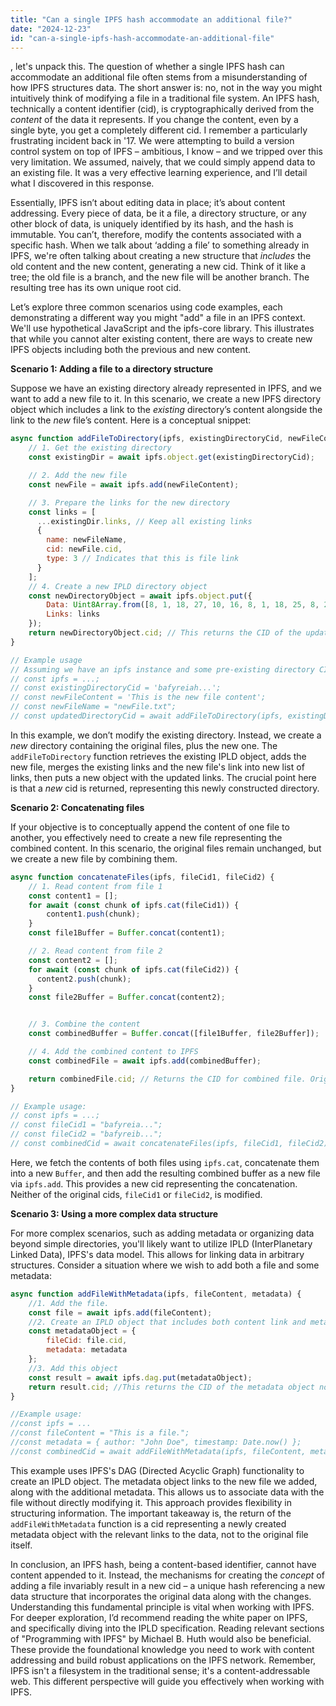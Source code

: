 ```yaml
---
title: "Can a single IPFS hash accommodate an additional file?"
date: "2024-12-23"
id: "can-a-single-ipfs-hash-accommodate-an-additional-file"
---
```


, let's unpack this. The question of whether a single IPFS hash can accommodate an additional file often stems from a misunderstanding of how IPFS structures data. The short answer is: no, not in the way you might intuitively think of modifying a file in a traditional file system. An IPFS hash, technically a content identifier (cid), is cryptographically derived from the *content* of the data it represents. If you change the content, even by a single byte, you get a completely different cid. I remember a particularly frustrating incident back in '17. We were attempting to build a version control system on top of IPFS – ambitious, I know – and we tripped over this very limitation. We assumed, naively, that we could simply append data to an existing file. It was a very effective learning experience, and I’ll detail what I discovered in this response.

Essentially, IPFS isn’t about editing data in place; it’s about content addressing. Every piece of data, be it a file, a directory structure, or any other block of data, is uniquely identified by its hash, and the hash is immutable. You can’t, therefore, modify the contents associated with a specific hash. When we talk about ‘adding a file’ to something already in IPFS, we're often talking about creating a new structure that *includes* the old content and the new content, generating a new cid. Think of it like a tree; the old file is a branch, and the new file will be another branch. The resulting tree has its own unique root cid.

Let’s explore three common scenarios using code examples, each demonstrating a different way you might "add" a file in an IPFS context. We'll use hypothetical JavaScript and the ipfs-core library. This illustrates that while you cannot alter existing content, there are ways to create new IPFS objects including both the previous and new content.

**Scenario 1: Adding a file to a directory structure**

Suppose we have an existing directory already represented in IPFS, and we want to add a new file to it. In this scenario, we create a new IPFS directory object which includes a link to the *existing* directory’s content alongside the link to the *new* file’s content. Here is a conceptual snippet:

```javascript
async function addFileToDirectory(ipfs, existingDirectoryCid, newFileContent, newFileName) {
    // 1. Get the existing directory
    const existingDir = await ipfs.object.get(existingDirectoryCid);

    // 2. Add the new file
    const newFile = await ipfs.add(newFileContent);

    // 3. Prepare the links for the new directory
    const links = [
      ...existingDir.links, // Keep all existing links
      {
        name: newFileName,
        cid: newFile.cid,
        type: 3 // Indicates that this is file link
      }
    ];
    // 4. Create a new IPLD directory object
    const newDirectoryObject = await ipfs.object.put({
        Data: Uint8Array.from([8, 1, 18, 27, 10, 16, 8, 1, 18, 25, 8, 2, 18, 21, 8, 3, 18, 19, 8, 4, 18, 17, 8, 5, 18, 15, 8, 6]), // A basic 'directory' protobuf encoding is required for directory type
        Links: links
    });
    return newDirectoryObject.cid; // This returns the CID of the updated directory object, not the original one.
}

// Example usage
// Assuming we have an ipfs instance and some pre-existing directory CID, like:
// const ipfs = ...;
// const existingDirectoryCid = 'bafyreiah...';
// const newFileContent = 'This is the new file content';
// const newFileName = "newFile.txt";
// const updatedDirectoryCid = await addFileToDirectory(ipfs, existingDirectoryCid, newFileContent, newFileName);

```

In this example, we don’t modify the existing directory. Instead, we create a *new* directory containing the original files, plus the new one. The `addFileToDirectory` function retrieves the existing IPLD object, adds the new file, merges the existing links and the new file's link into new list of links, then puts a new object with the updated links. The crucial point here is that a *new* cid is returned, representing this newly constructed directory.

**Scenario 2: Concatenating files**

If your objective is to conceptually append the content of one file to another, you effectively need to create a new file representing the combined content. In this scenario, the original files remain unchanged, but we create a new file by combining them.

```javascript
async function concatenateFiles(ipfs, fileCid1, fileCid2) {
    // 1. Read content from file 1
    const content1 = [];
    for await (const chunk of ipfs.cat(fileCid1)) {
        content1.push(chunk);
    }
    const file1Buffer = Buffer.concat(content1);

    // 2. Read content from file 2
    const content2 = [];
    for await (const chunk of ipfs.cat(fileCid2)) {
      content2.push(chunk);
    }
    const file2Buffer = Buffer.concat(content2);


    // 3. Combine the content
    const combinedBuffer = Buffer.concat([file1Buffer, file2Buffer]);

    // 4. Add the combined content to IPFS
    const combinedFile = await ipfs.add(combinedBuffer);

    return combinedFile.cid; // Returns the CID for combined file. Original files remain unchanged.
}

// Example usage:
// const ipfs = ...;
// const fileCid1 = "bafyreia...";
// const fileCid2 = "bafyreib...";
// const combinedCid = await concatenateFiles(ipfs, fileCid1, fileCid2);

```

Here, we fetch the contents of both files using `ipfs.cat`, concatenate them into a new `Buffer`, and then add the resulting combined buffer as a new file via `ipfs.add`. This provides a new cid representing the concatenation. Neither of the original cids, `fileCid1` or `fileCid2`, is modified.

**Scenario 3: Using a more complex data structure**

For more complex scenarios, such as adding metadata or organizing data beyond simple directories, you'll likely want to utilize IPLD (InterPlanetary Linked Data), IPFS's data model. This allows for linking data in arbitrary structures. Consider a situation where we wish to add both a file and some metadata:

```javascript
async function addFileWithMetadata(ipfs, fileContent, metadata) {
    //1. Add the file.
    const file = await ipfs.add(fileContent);
    //2. Create an IPLD object that includes both content link and metadata.
    const metadataObject = {
        fileCid: file.cid,
        metadata: metadata
    };
    //3. Add this object
    const result = await ipfs.dag.put(metadataObject);
    return result.cid; //This returns the CID of the metadata object not the original file.
}

//Example usage:
//const ipfs = ...
//const fileContent = "This is a file.";
//const metadata = { author: "John Doe", timestamp: Date.now() };
//const combinedCid = await addFileWithMetadata(ipfs, fileContent, metadata);

```

This example uses IPFS's DAG (Directed Acyclic Graph) functionality to create an IPLD object. The metadata object links to the new file we added, along with the additional metadata. This allows us to associate data with the file without directly modifying it. This approach provides flexibility in structuring information. The important takeaway is, the return of the `addFileWithMetadata` function is a cid representing a newly created metadata object with the relevant links to the data, not to the original file itself.

In conclusion, an IPFS hash, being a content-based identifier, cannot have content appended to it. Instead, the mechanisms for creating the *concept* of adding a file invariably result in a new cid – a unique hash referencing a new data structure that incorporates the original data along with the changes. Understanding this fundamental principle is vital when working with IPFS. For deeper exploration, I’d recommend reading the white paper on IPFS, and specifically diving into the IPLD specification. Reading relevant sections of "Programming with IPFS" by Michael B. Huth would also be beneficial. These provide the foundational knowledge you need to work with content addressing and build robust applications on the IPFS network. Remember, IPFS isn't a filesystem in the traditional sense; it's a content-addressable web. This different perspective will guide you effectively when working with IPFS.
